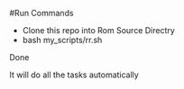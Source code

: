 #Run Commands

* Clone this repo into Rom Source Directry
* bash my_scripts/rr.sh

Done

It will do all the tasks automatically
